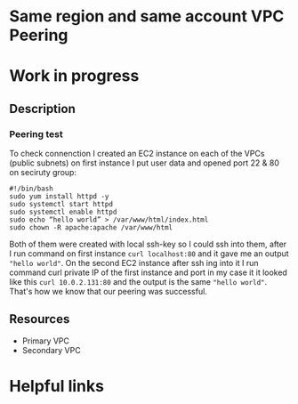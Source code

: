 # Same region and same account VPC Peering

# Work in progress

## Description


### Peering test

To check connenction I created an EC2 instance on each of the VPCs (public subnets) on first instance I put user data and opened port 22 & 80 on seciruty group:
```
#!/bin/bash
sudo yum install httpd -y
sudo systemctl start httpd
sudo systemctl enable httpd
sudo echo “hello world” > /var/www/html/index.html
sudo chown -R apache:apache /var/www/html
```

Both of them were created with local ssh-key so I could ssh into them, after I run command on first instance `curl localhost:80` and it gave me an output `"hello world"`. On the second EC2 instance after ssh ing into it I run command curl private IP of the first instance and port in my case it it looked like this `curl 10.0.2.131:80` and the output is the same `"hello world"`. That's how we know that our peering was successful.

## Resources
- Primary VPC
- Secondary VPC

# Helpful links